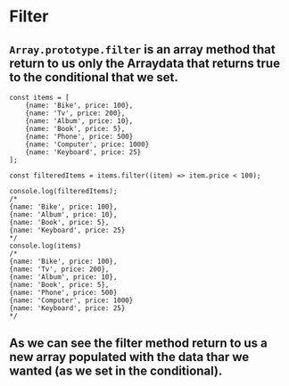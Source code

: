 # Filter
## `Array.prototype.filter` is an array method that return to us only the Arraydata that returns true to the conditional that we set.

````
const items = [
    {name: 'Bike', price: 100},
    {name: 'Tv', price: 200},
    {name: 'Album', price: 10},
    {name: 'Book', price: 5},
    {name: 'Phone', price: 500}
    {name: 'Computer', price: 1000}
    {name: 'Keyboard', price: 25}
];

const filteredItems = items.filter((item) => item.price < 100);

console.log(filteredItems);
/*
{name: 'Bike', price: 100},
{name: 'Album', price: 10},
{name: 'Book', price: 5},
{name: 'Keyboard', price: 25}   
*/
console.log(items)
/*
{name: 'Bike', price: 100},
{name: 'Tv', price: 200},
{name: 'Album', price: 10},
{name: 'Book', price: 5},
{name: 'Phone', price: 500}
{name: 'Computer', price: 1000}
{name: 'Keyboard', price: 25}
*/  
````
## As we can see the filter method return to us a new array populated with the data thar we wanted (as we set in the conditional).